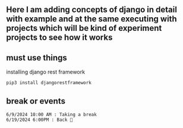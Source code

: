 ## Here I am adding concepts of django in detail with example and at the same executing with projects which will be kind of experiment projects to see how it works

## must use things

installing django rest framework
```text
pip3 install djangorestframework 
```

## break or events
```text
6/9/2024 10:00 AM : Taking a break
6/19/2024 6:00PM : Back 💯
```
